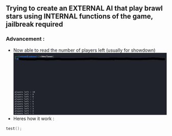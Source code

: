 ## Trying to create an EXTERNAL AI that play brawl stars using INTERNAL functions of the game, jailbreak required
### Advancement :
- Now able to read the number of players left (usually for showdown)
![alt text](https://raw.githubusercontent.com/slayy2357/bs-intelligence/refs/heads/main/pictures/1.png)
- Heres how it work :
```c
test();
```